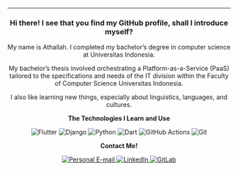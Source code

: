 _________________
<h3 align="center">Hi there! I see that you find my GitHub profile, shall I introduce myself?</h3>
<p align="center">My name is Athallah. I completed my bachelor’s degree in computer science at Universitas Indonesia.</p>
<p align="center">My bachelor’s thesis involved orchestrating a Platform-as-a-Service (PaaS) tailored to the specifications and needs of the IT division within the Faculty of Computer Science Universitas Indonesia.</p>
<p align="center">I also like learning new things, especially about linguistics, languages, and cultures.</p>


<p align="center"><strong>The Technologies I Learn and Use</strong></p>
<p align="center">
  <img alt="Flutter" src="https://img.shields.io/badge/Flutter-%2302569B.svg?&style=for-the-badge&logo=Flutter&logoColor=white">
  <img alt="Django" src="https://img.shields.io/badge/django-%23092E20.svg?style=for-the-badge&logo=django&logoColor=white">
  <img alt="Python" src="https://img.shields.io/badge/python%20-%2314354C.svg?&style=for-the-badge&logo=python&logoColor=white">
  <img alt="Dart" src="https://img.shields.io/badge/dart-%230175C2.svg?&style=for-the-badge&logo=dart&logoColor=white">
  <img alt="GitHub Actions" src="https://img.shields.io/badge/github%20actions-%232671E5.svg?style=for-the-badge&logo=githubactions&logoColor=white">
  <img alt="Git" src="https://img.shields.io/badge/git-%23F05033.svg?style=for-the-badge&logo=git&logoColor=white">
</p>

<p align="center"><strong>Contact Me!</strong></p>

<div align="center">
  <a href="mailto:mhd.athallah@gmail.com">
    <img alt="Personal E-mail" src="https://img.shields.io/badge/Personal-D14836?style=for-the-badge&logo=gmail&logoColor=white">
  </a>
  <!--
  <a href="mailto:muhammad.athallah01@ui.ac.id">
    <img alt="Academic E-mail" src="https://img.shields.io/badge/Academic-D14836?style=for-the-badge&logo=gmail&logoColor=white">
  </a>
  -->
  <a href="https://www.linkedin.com/in/mhd-athallah/">
    <img alt="LinkedIn" src="https://img.shields.io/badge/linkedin-%230077B5.svg?style=for-the-badge&logo=linkedin&logoColor=white">
  </a>
  <a href="https://gitlab.com/determinedguy/">
    <img alt="GitLab" src="https://img.shields.io/badge/gitlab-%23181717.svg?style=for-the-badge&logo=gitlab&logoColor=white">
  </a>
</div>

<!--
<br>

<p align="center"><strong>Bonus :)</strong></p>

<div align="center">
  <a href="https://www.steamidfinder.com/lookup/76561199649776866/"><img src="https://www.steamidfinder.com/signature/76561199649776866.png" alt="DeterminedGuy Steam Signature - SteamId for determinedguy, real name Athallah"/></a>
</div>
-->


<!--
**determinedguy/determinedguy** is a ✨ _special_ ✨ repository because its `README.md` (this file) appears on your GitHub profile.

Here are some ideas to get you started:

- 🔭 I’m currently working on ...
- 🌱 I’m currently learning ...
- 👯 I’m looking to collaborate on ...
- 🤔 I’m looking for help with ...
- 💬 Ask me about ...
- 📫 How to reach me: ...
- 😄 Pronouns: ...
- ⚡ Fun fact: ...
-->
